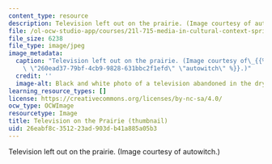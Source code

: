 ```yaml
---
content_type: resource
description: Television left out on the prairie. (Image courtesy of autowitch.)
file: /ol-ocw-studio-app/courses/21l-715-media-in-cultural-context-spring-2007/26eabf8c351223ad903db41a885a05b3_21l-715s07-th.jpg
file_size: 6238
file_type: image/jpeg
image_metadata:
  caption: "Television left out on the prairie. (Image courtesy of\_{{% resource_link\
    \ \"260ead37-79bf-4cb9-9828-631bbc2f1efd\" \"autowitch\" %}}.)"
  credit: ''
  image-alt: Black and white photo of a television abandoned in the dry prairie grass.
learning_resource_types: []
license: https://creativecommons.org/licenses/by-nc-sa/4.0/
ocw_type: OCWImage
resourcetype: Image
title: Television on the Prairie (thumbnail)
uid: 26eabf8c-3512-23ad-903d-b41a885a05b3
---
```

Television left out on the prairie. (Image courtesy of autowitch.)